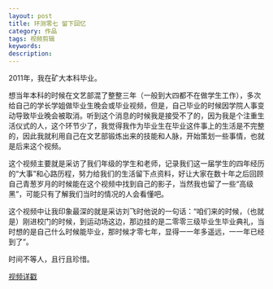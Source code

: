 ```yaml
---
layout: post
title: 环测零七 留下回忆
category: 作品
tags: 视频剪辑
keywords: 
description: 
---
```


2011年，我在矿大本科毕业。

想当年本科的时候在文艺部混了整整三年（一般到大四都不在做学生工作），多次给自己的学长学姐做毕业生晚会或毕业视频，但是，自己毕业的时候因学院人事变动导致毕业晚会被取消。听到这个消息的时候我是接受不了的，因为我是个注重生活仪式的人，这个环节少了，我觉得我作为毕业生在毕业这件事上的生活是不完整的，因此我就利用自己在文艺部锻炼出来的技能和人脉，开始策划一些事情，也就是后来这个视频。

这个视频主要就是采访了我们年级的学生和老师，记录我们这一届学生的四年经历的“大事”和心路历程，努力给我们的生活留下点资料，好让大家在数十年之后回顾自己青葱岁月的时候能在这个视频中找到自己的影子，当然我也留了一些“高级黑”，可能只有了解我们当时的情况的人会看懂吧。

这个视频中让我印象最深的就是采访刘飞时他说的一句话：“咱们来的时候，（也就是）刚进校门的时候，到运动场这边，那边挂的是二零零三级毕业生毕业典礼，当时想的是自己什么时候能毕业，那时候才零七年，显得一一年多遥远，一一年已经到了”。

时间不等人，且行且珍惜。

[视频详戳](http://v.youku.com/v_show/id_XMjc5MzYzNjg4.html?spm=a2hzp.8253869.0.0)